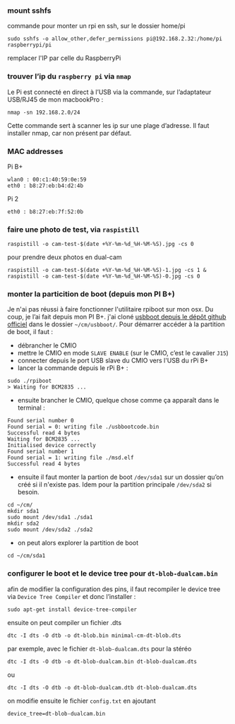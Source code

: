 ### mount sshfs

commande pour monter un rpi en ssh, sur le dossier home/pi

	sudo sshfs -o allow_other,defer_permissions pi@192.168.2.32:/home/pi raspberrypi/pi
	
remplacer l'IP par celle du RaspberryPi	

### trouver l’ip du `raspberry pi` via `nmap`

Le Pi est connecté en direct à l’USB via la commande, sur l’adaptateur USB/RJ45 de mon macbookPro :

	nmap -sn 192.168.2.0/24
	
Cette commande sert à scanner les ip sur une plage d’adresse. Il faut installer nmap, car non présent par défaut. 

### MAC addresses

Pi B+

	wlan0 : 00:c1:40:59:0e:59 
	eth0 : b8:27:eb:b4:d2:4b

Pi 2

	eth0 : b8:27:eb:7f:52:0b


### faire une photo de test, via `raspistill`

	raspistill -o cam-test-$(date +%Y-%m-%d_%H-%M-%S).jpg -cs 0
	
pour prendre deux photos en dual-cam

	raspistill -o cam-test-$(date +%Y-%m-%d_%H-%M-%S)-1.jpg -cs 1 & raspistill -o cam-test-$(date +%Y-%m-%d_%H-%M-%S)-0.jpg -cs 0	
	
### monter la particition de boot (depuis mon PI B+)

Je n'ai pas réussi à faire fonctionner l'utilitaire rpiboot sur mon osx. Du coup, je l’ai fait depuis mon PI B+.
j'ai cloné [usbboot depuis le dépôt github officiel](https://github.com/raspberrypi/usbboot) dans le dossier `~/cm/usbboot/`.
Pour démarrer accéder à la partition de boot, il faut :

- débrancher le CMIO
- mettre le CMIO en mode `SLAVE ENABLE` (sur le CMIO, c’est le cavalier `J15`) 
- connecter depuis le port USB slave du CMIO vers l'USB du rPi B+
- lancer la commande depuis le rPi B+ :

````
sudo ./rpiboot
> Waiting for BCM2835 ...	
````
- ensuite brancher le CMIO, quelque chose comme ça apparaît dans le terminal :

````
Found serial number 0
Found serial = 0: writing file ./usbbootcode.bin
Successful read 4 bytes 
Waiting for BCM2835 ...
Initialised device correctly
Found serial number 1
Found serial = 1: writing file ./msd.elf
Successful read 4 bytes 
````
- ensuite il faut monter la partion de boot `/dev/sda1` sur un dossier qu’on créé si il n'existe pas. Idem pour la partition principale `/dev/sda2` si besoin.

````
cd ~/cm/
mkdir sda1
sudo mount /dev/sda1 ./sda1
mkdir sda2
sudo mount /dev/sda2 ./sda2
````
- on peut alors explorer la partition de boot

````
cd ~/cm/sda1
````

### configurer le boot et le device tree pour `dt-blob-dualcam.bin`

afin de modifier la configuration des pins, il faut recompiler le device tree via `Device Tree Compiler` et donc l’installer :

	sudo apt-get install device-tree-compiler

ensuite on peut compiler un fichier .dts

	dtc -I dts -O dtb -o dt-blob.bin minimal-cm-dt-blob.dts

par exemple, avec le fichier `dt-blob-dualcam.dts` pour la stéréo

	dtc -I dts -O dtb -o dt-blob-dualcam.bin dt-blob-dualcam.dts
	
ou
	
	dtc -I dts -O dtb -o dt-blob-dualcam.dtb dt-blob-dualcam.dts


on modifie ensuite le fichier `config.txt` en ajoutant

	device_tree=dt-blob-dualcam.bin


